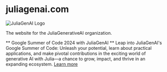 # juliagenai.com 
![JuliaGenAI Logo](assets/logo-1024.png)

The website for the JuliaGenerativeAI organization.

** Google Summer of Code 2024 with JuliaGenAI **
Leap into JuliaGenAI's Google Summer of Code: Unleash your potential, learn about practical applications, and make pivotal contributions in the exciting world of generative AI with Julia—a chance to grow, impact, and thrive in an expanding ecosystem. [Learn more](https://julialang.org/jsoc/gsoc/juliagenai/)